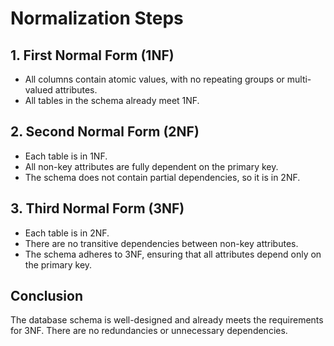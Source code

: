 # Normalization Steps

## 1. First Normal Form (1NF)
- All columns contain atomic values, with no repeating groups or multi-valued attributes.
- All tables in the schema already meet 1NF.

## 2. Second Normal Form (2NF)
- Each table is in 1NF.
- All non-key attributes are fully dependent on the primary key.
- The schema does not contain partial dependencies, so it is in 2NF.

## 3. Third Normal Form (3NF)
- Each table is in 2NF.
- There are no transitive dependencies between non-key attributes.
- The schema adheres to 3NF, ensuring that all attributes depend only on the primary key.

## Conclusion
The database schema is well-designed and already meets the requirements for 3NF. There are no redundancies or unnecessary dependencies.

